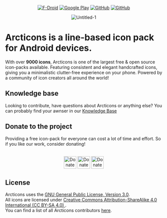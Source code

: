 <div align="center">
  
  [<img alt="F-Droid" src="https://img.shields.io/f-droid/v/com.donnnno.arcticons">](https://f-droid.org/packages/com.donnnno.arcticons) 
  [<img alt="Google Play" src="https://img.shields.io/endpoint?color=green&logo=google-play&logoColor=green&url=https%3A%2F%2Fplay.cuzi.workers.dev%2Fplay%3Fi%3Dcom.donnnno.arcticons%26l%3DGoogle%2520Play%26m%3D%24version">](https://play.google.com/store/apps/details?id=com.donnnno.arcticons)
  [<img alt="GitHub" src="https://img.shields.io/github/downloads/donnnno/arcticons/total?label=github%20downloads">](https://github.com/Arcticons-Team/Arcticons/releases/latest) 
  [<img alt="GitHub" src="https://img.shields.io/github/downloads/donnnno/arcticons/latest/total">](https://github.com/Arcticons-Team/Arcticons/releases/latest) 
  
  ![Untitled-1](https://github.com/Arcticons-Team/Arcticons/assets/31142286/7fd4ca42-f2c8-4afb-8028-d50cc33da26f)
</div>
  
  # Arcticons is a line-based icon pack for Android devices.
  With over **9000 icons**, Arcticons is one of the largest free & open source icon-packs available. Featuring consistent and elegant handcrafted icons, giving you a minimalistic clutter-free experience on your phone.
  Powered by a community of icon creators all around the world!
  
  ## Knowledge base
  Looking to contribute, have questions about Arcticons or anything else? You can probably find your awnser in our [Knowledge Base](https://docs.arcticons.com/)
  
  ## Donate to the project
  Providing a free icon-pack for everyone can cost a lot of time and effort. So if you like our work, consider donating!<br>

<div align="center">
<br>
<a href="https://www.paypal.com/paypalme/onnovdd"><img height="40" alt="Donate using Paypal" src="https://github.com/Arcticons-Team/Arcticons/blob/main/github/pp_button.svg"></a>   <a href="https://liberapay.com/Donno/donate"><img height="40" alt="Donate using Liberapay" src="https://github.com/Arcticons-Team/Arcticons/blob/main/github/lp_button.svg"></a>   <a href="https://Ko-fi.com/donno_"><img height="40" alt="Donate using Ko-Fi" src="https://github.com/Arcticons-Team/Arcticons/blob/main/github/kofi_button.svg"></a>

</div>
  
  ## License
  Arcticons uses the [GNU General Public License, Version 3.0](https://www.gnu.org/licenses/gpl-3.0.en.html).<br>
  All icons are licensed under [Creative Commons Attribution-ShareAlike 4.0 International (CC BY-SA 4.0) ](https://creativecommons.org/licenses/by-sa/4.0/).<br>
  You can find a list of all Arcticons contributors [here](https://github.com/Arcticons-Team/Arcticons/graphs/contributors).

